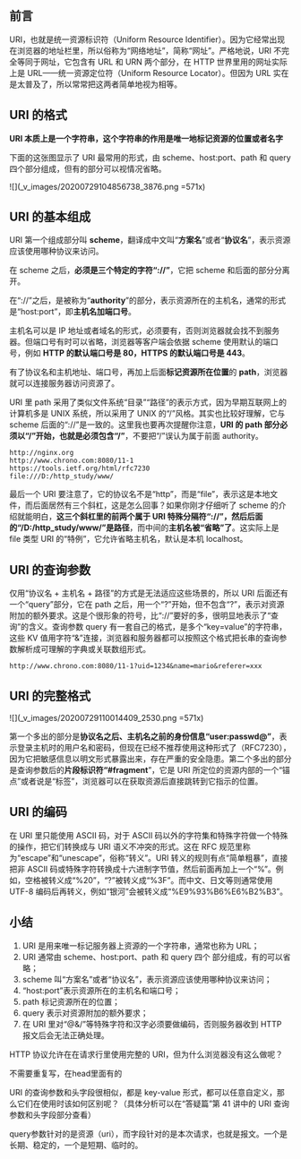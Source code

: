 ## 前言
 
 URI，也就是统一资源标识符（Uniform Resource Identifier）。因为它经常出现在浏览器的地址栏里，所以俗称为“网络地址”，简称“网址”。严格地说，URI 不完全等同于网址，它包含有 URL 和 URN 两个部分，在 HTTP 世界里用的网址实际上是 URL——统一资源定位符（Uniform Resource Locator）。但因为 URL 实在是太普及了，所以常常把这两者简单地视为相等。

## URI 的格式

**URI 本质上是一个字符串，这个字符串的作用是唯一地标记资源的位置或者名字**

下面的这张图显示了 URI 最常用的形式，由 scheme、host:port、path 和 query 四个部分组成，但有的部分可以视情况省略。

![](_v_images/20200729104856738_3876.png =571x)

## URI 的基本组成

URI 第一个组成部分叫 **scheme**，翻译成中文叫“**方案名**”或者“**协议名**”，表示资源应该使用哪种协议来访问。

在 scheme 之后，**必须是三个特定的字符“://”**，它把 scheme 和后面的部分分离开。

在“://”之后，是被称为“**authority**”的部分，表示资源所在的主机名，通常的形式是“host:port”，即**主机名加端口号**。

主机名可以是 IP 地址或者域名的形式，必须要有，否则浏览器就会找不到服务器。但端口号有时可以省略，浏览器等客户端会依据 scheme 使用默认的端口号，例如 **HTTP 的默认端口号是 80，HTTPS 的默认端口号是 443**。

有了协议名和主机地址、端口号，再加上后面**标记资源所在位置**的 **path**，浏览器就可以连接服务器访问资源了。

URI 里 path 采用了类似文件系统“目录”“路径”的表示方式，因为早期互联网上的计算机多是 UNIX 系统，所以采用了 UNIX 的“/”风格。其实也比较好理解，它与 scheme 后面的“://”是一致的。这里我也要再次提醒你注意，**URI 的 path 部分必须以“/”开始，也就是必须包含“/”**，不要把“/”误认为属于前面 authority。

```
http://nginx.org
http://www.chrono.com:8080/11-1
https://tools.ietf.org/html/rfc7230
file:///D:/http_study/www/
```

最后一个 URI 要注意了，它的协议名不是“http”，而是“file”，表示这是本地文件，而后面居然有三个斜杠，这是怎么回事？如果你刚才仔细听了 scheme 的介绍就能明白，**这三个斜杠里的前两个属于 URI 特殊分隔符“://”，然后后面的“/D:/http_study/www/”是路径**，而中间的**主机名被“省略”了**。这实际上是 file 类型 URI 的“特例”，它允许省略主机名，默认是本机 localhost。

## URI 的查询参数

仅用“协议名 + 主机名 + 路径”的方式是无法适应这些场景的，所以 URI 后面还有一个“query”部分，它在 path 之后，用一个“?”开始，但不包含“?”，表示对资源附加的额外要求。这是个很形象的符号，比“://”要好的多，很明显地表示了“查询”的含义。查询参数 query 有一套自己的格式，是多个“key=value”的字符串，这些 KV 值用字符“&”连接，浏览器和服务器都可以按照这个格式把长串的查询参数解析成可理解的字典或关联数组形式。

```
http://www.chrono.com:8080/11-1?uid=1234&name=mario&referer=xxx
```

## URI 的完整格式

![](_v_images/20200729110014409_2530.png =571x)

第一个多出的部分是**协议名之后、主机名之前的身份信息“user:passwd@”**，表示登录主机时的用户名和密码，但现在已经不推荐使用这种形式了（RFC7230），因为它把敏感信息以明文形式暴露出来，存在严重的安全隐患。第二个多出的部分是查询参数后的**片段标识符“#fragment**”，它是 URI 所定位的资源内部的一个“锚点”或者说是“标签”，浏览器可以在获取资源后直接跳转到它指示的位置。

## URI 的编码

在 URI 里只能使用 ASCII 码，对于 ASCII 码以外的字符集和特殊字符做一个特殊的操作，把它们转换成与 URI 语义不冲突的形式。这在 RFC 规范里称为“escape”和“unescape”，俗称“转义”。URI 转义的规则有点“简单粗暴”，直接把非 ASCII 码或特殊字符转换成十六进制字节值，然后前面再加上一个“%”。例如，空格被转义成“%20”，“?”被转义成“%3F”。而中文、日文等则通常使用 UTF-8 编码后再转义，例如“银河”会被转义成“%E9%93%B6%E6%B2%B3”。

## 小结

1. URI 是用来唯一标记服务器上资源的一个字符串，通常也称为 URL；
2. URI 通常由 scheme、host:port、path 和 query 四个 部分组成，有的可以省略；
3. scheme 叫“方案名”或者“协议名”，表示资源应该使用哪种协议来访问；
4. “host:port”表示资源所在的主机名和端口号；
5. path 标记资源所在的位置；
6. query 表示对资源附加的额外要求；
7. 在 URI 里对“@&/”等特殊字符和汉字必须要做编码，否则服务器收到 HTTP 报文后会无法正确处理。


HTTP 协议允许在在请求行里使用完整的 URI，但为什么浏览器没有这么做呢？

不需要重复写，在head里面有的

URI 的查询参数和头字段很相似，都是 key-value 形式，都可以任意自定义，那么它们在使用时该如何区别呢？（具体分析可以在“答疑篇”第 41 讲中的 URI 查询参数和头字段部分查看）

query参数针对的是资源（uri），而字段针对的是本次请求，也就是报文。一个是长期、稳定的，一个是短期、临时的。